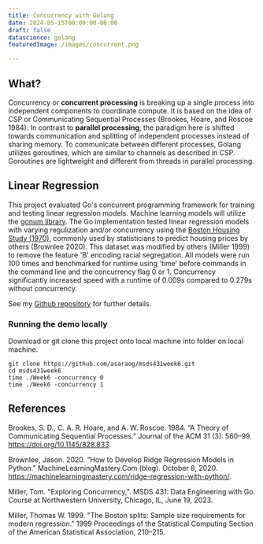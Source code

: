 ```yaml
---
title: Concurrency with Golang
date: 2024-05-15T00:09:00-06:00
draft: false
datascience: golang
featuredImage: /images/concurrent.png

---
```


## What?

Concurrency or **concurrent processing** is breaking up a single process into independent components to coordinate compute. It is based on the idea of CSP or Communicating Sequential Processes (Brookes, Hoare, and Roscoe 1984). In contrast to **parallel processing**, the paradigm here is shifted towards communication and splitting of independent processes instead of sharing memory. To communicate between different processes, Golang utilizes goroutines, which are similar to channels as described in CSP. Goroutines are lightweight and different from threads in parallel processing.

## Linear Regression
This project evaluated Go's concurrent programming framework for training and testing linear regression models. Machine learning models will utilize the [gonum library](https://pkg.go.dev/gonum.org/v1/gonum). The Go implementation tested linear regression models with varying regulization and/or concurrency using the [Boston Housing Study (1970)](http://lib.stat.cmu.edu/datasets/boston), commonly used by statisticians to predict housing prices by others (Brownlee 2020). This dataset was modified by others (Miller 1999) to remove the feature 'B' encoding racial segregation. All models were run 100 times and benchmarked for runtime using 'time' before commands in the command line and the concurrency flag 0 or 1. Concurrency significantly increased speed with a runtime of 0.009s compared to 0.279s without concurrency.

See my [Github repository](https://github.com/asaraog/msds431week6) for further details.

### Running the demo locally
Download or git clone this project onto local machine into folder on local machine.
```
git clone https://github.com/asaraog/msds431week6.git
cd msds431week6
time ./Week6 -concurrency 0
time ./Week6 -concurrency 1

```

## References

Brookes, S. D., C. A. R. Hoare, and A. W. Roscoe. 1984. “A Theory of Communicating Sequential Processes.” Journal of the ACM 31 (3): 560–99. https://doi.org/10.1145/828.833.

Brownlee, Jason. 2020. “How to Develop Ridge Regression Models in Python.” MachineLearningMastery.Com (blog). October 8, 2020. https://machinelearningmastery.com/ridge-regression-with-python/.

Miller, Tom. "Exploring Concurrency,". MSDS 431: Data Engineering with Go. Course at Northwestern University, Chicago, IL, June 19, 2023.

Miller, Thomas W. 1999. "The Boston splits: Sample size requirements for modern regression." 1999 Proceedings of the Statistical Computing Section of the American Statistical Association, 210–215.

